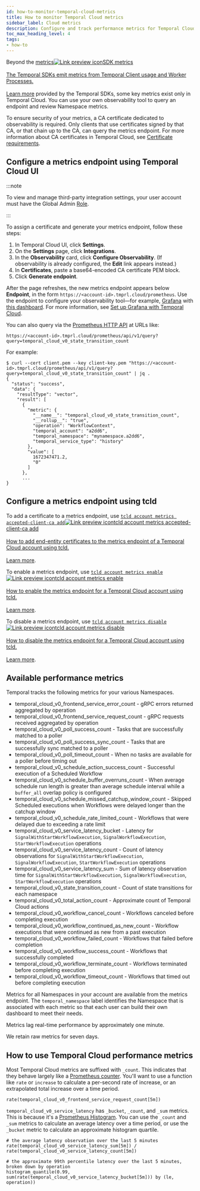 ```yaml
---
id: how-to-monitor-temporal-cloud-metrics
title: How to monitor Temporal Cloud metrics
sidebar_label: Cloud metrics
description: Configure and track performance metrics for Temporal Cloud.
toc_max_heading_level: 4
tags:
- how-to
---
```


<!-- THIS FILE IS GENERATED. DO NOT EDIT THIS FILE DIRECTLY -->

Beyond the <a class="tdlp" href="/references/sdk-metrics#">metrics<span class="tdlpiw"><img src="/img/link-preview-icon.svg" alt="Link preview icon" /></span><span class="tdlpc"><span class="tdlppt">SDK metrics</span><br /><br /><span class="tdlppd">The Temporal SDKs emit metrics from Temporal Client usage and Worker Processes.</span><span class="tdlplm"><br /><br /><a class="tdlplma" href="/references/sdk-metrics#">Learn more</a></span></span></a> provided by the Temporal SDKs, some key metrics exist only in Temporal Cloud.
You can use your own observability tool to query an endpoint and review Namespace metrics.

To ensure security of your metrics, a CA certificate dedicated to observability is required.
Only clients that use certificates signed by that CA, or that chain up to the CA, can query the metrics endpoint.
For more information about CA certificates in Temporal Cloud, see [Certificate requirements](https://docs.temporal.io/cloud/how-to-manage-certificates-in-temporal-cloud#certificate-requirements).

<!--- How to configure a metrics endpoint in Temporal Cloud using Temporal Cloud UI --->

## Configure a metrics endpoint using Temporal Cloud UI

:::note

To view and manage third-party integration settings, your user account must have the Global Admin [Role](https://docs.temporal.io/cloud/#account-level-roles).

:::

To assign a certificate and generate your metrics endpoint, follow these steps:

1. In Temporal Cloud UI, click **Settings**.
1. On the **Settings** page, click **Integrations**.
1. In the **Observability** card, click **Configure Observability**.
   (If observability is already configured, the **Edit** link appears instead.)
1. In **Certificates**, paste a base64-encoded CA certificate PEM block.
1. Click **Generate endpoint**.

After the page refreshes, the new metrics endpoint appears below **Endpoint**, in the form `https://<account-id>.tmprl.cloud/prometheus`.
Use the endpoint to configure your observability tool—for example, [Grafana](https://grafana.com/) with [this dashboard](https://github.com/temporalio/dashboards/blob/master/cloud/temporal_cloud.json).
For more information, see [Set up Grafana with Temporal Cloud](/kb/prometheus-grafana-setup-cloud).

You can also query via the [Prometheus HTTP API](https://prometheus.io/docs/prometheus/latest/querying/api/) at URLs like:

```
https://<account-id>.tmprl.cloud/prometheus/api/v1/query?query=temporal_cloud_v0_state_transition_count
```

For example:

```
$ curl --cert client.pem --key client-key.pem "https://<account-id>.tmprl.cloud/prometheus/api/v1/query?query=temporal_cloud_v0_state_transition_count" | jq .
{
  "status": "success",
  "data": {
    "resultType": "vector",
    "result": [
      {
        "metric": {
          "__name__": "temporal_cloud_v0_state_transition_count",
          "__rollup__": "true",
          "operation": "WorkflowContext",
          "temporal_account": "a2dd6",
          "temporal_namespace": "mynamespace.a2dd6",
          "temporal_service_type": "history"
        },
        "value": [
          1672347471.2,
          "0"
        ]
      },
      ...
}
```

<!--- How to configure a metrics endpoint in Temporal Cloud using tcld --->

## Configure a metrics endpoint using tcld

To add a certificate to a metrics endpoint, use <a class="tdlp" href="/cloud/tcld/account#add"> `tcld account metrics accepted-client-ca add`<span class="tdlpiw"><img src="/img/link-preview-icon.svg" alt="Link preview icon" /></span><span class="tdlpc"><span class="tdlppt">tcld account metrics accepted-client-ca add</span><br /><br /><span class="tdlppd">How to add end-entity certificates to the metrics endpoint of a Temporal Cloud account using tcld.</span><span class="tdlplm"><br /><br /><a class="tdlplma" href="/cloud/tcld/account#add">Learn more</a></span></span></a>.

To enable a metrics endpoint, use <a class="tdlp" href="/cloud/tcld/account#enable"> `tcld account metrics enable`<span class="tdlpiw"><img src="/img/link-preview-icon.svg" alt="Link preview icon" /></span><span class="tdlpc"><span class="tdlppt">tcld account metrics enable</span><br /><br /><span class="tdlppd">How to enable the metrics endpoint for a Temporal Cloud account using tcld.</span><span class="tdlplm"><br /><br /><a class="tdlplma" href="/cloud/tcld/account#enable">Learn more</a></span></span></a>.

To disable a metrics endpoint, use <a class="tdlp" href="/cloud/tcld/account#disable"> `tcld account metrics disable`<span class="tdlpiw"><img src="/img/link-preview-icon.svg" alt="Link preview icon" /></span><span class="tdlpc"><span class="tdlppt">tcld account metrics disable</span><br /><br /><span class="tdlppd">How to disable the metrics endpoint for a Temporal Cloud account using tcld.</span><span class="tdlplm"><br /><br /><a class="tdlplma" href="/cloud/tcld/account#disable">Learn more</a></span></span></a>.

## Available performance metrics

Temporal tracks the following metrics for your various Namespaces.

- temporal_cloud_v0_frontend_service_error_count - gRPC errors returned aggregated by operation
- temporal_cloud_v0_frontend_service_request_count - gRPC requests received aggregated by operation
- temporal_cloud_v0_poll_success_count - Tasks that are successfully matched to a poller
- temporal_cloud_v0_poll_success_sync_count - Tasks that are successfully sync matched to a poller
- temporal_cloud_v0_poll_timeout_count - When no tasks are available for a poller before timing out
- temporal_cloud_v0_schedule_action_success_count - Successful execution of a Scheduled Workflow
- temporal_cloud_v0_schedule_buffer_overruns_count - When average schedule run length is greater than average schedule interval while a `buffer_all` overlap policy is configured
- temporal_cloud_v0_schedule_missed_catchup_window_count - Skipped Scheduled executions when Workflows were delayed longer than the catchup window
- temporal_cloud_v0_schedule_rate_limited_count - Workflows that were delayed due to exceeding a rate limit
- temporal_cloud_v0_service_latency_bucket - Latency for `SignalWithStartWorkflowExecution`, `SignalWorkflowExecution`, `StartWorkflowExecution` operations
- temporal_cloud_v0_service_latency_count - Count of latency observations for `SignalWithStartWorkflowExecution`, `SignalWorkflowExecution`, `StartWorkflowExecution` operations
- temporal_cloud_v0_service_latency_sum - Sum of latency observation time for `SignalWithStartWorkflowExecution`, `SignalWorkflowExecution`, `StartWorkflowExecution` operations
- temporal_cloud_v0_state_transition_count - Count of state transitions for each namespace
- temporal_cloud_v0_total_action_count - Approximate count of Temporal Cloud actions
- temporal_cloud_v0_workflow_cancel_count - Workflows canceled before completing execution
- temporal_cloud_v0_workflow_continued_as_new_count - Workflow executions that were continued as new from a past execution
- temporal_cloud_v0_workflow_failed_count - Workflows that failed before completion
- temporal_cloud_v0_workflow_success_count - Workflows that successfully completed
- temporal_cloud_v0_workflow_terminate_count - Workflows terminated before completing execution
- temporal_cloud_v0_workflow_timeout_count - Workflows that timed out before completing execution

Metrics for all Namespaces in your account are available from the metrics endpoint.
The `temporal_namespace` label identifies the Namespace that is associated with each metric so that each user can build their own dashboard to meet their needs.

Metrics lag real-time performance by approximately one minute.

We retain raw metrics for seven days.

## How to use Temporal Cloud performance metrics

Most Temporal Cloud metrics are suffixed with `_count`. This indicates that they behave largely like a [Prometheus counter](https://prometheus.io/docs/concepts/metric_types/#counter). You'll want to use a function like `rate` or `increase` to calculate a per-second rate of increase, or an extrapolated total increase over a time period.

```
rate(temporal_cloud_v0_frontend_service_request_count[5m])
```

`temporal_cloud_v0_service_latency` has `_bucket`, `_count`, and `_sum` metrics. This is because it's a [Prometheus Histogram](https://prometheus.io/docs/concepts/metric_types/#histogram). You can use the `_count` and `_sum` metrics to calculate an average latency over a time period, or use the `_bucket` metric to calculate an approximate histogram quartile.

```
# the average latency observation over the last 5 minutes
rate(temporal_cloud_v0_service_latency_sum[5m]) / rate(temporal_cloud_v0_service_latency_count[5m])

# the approximate 99th percentile latency over the last 5 minutes, broken down by operation
histogram_quantile(0.99, sum(rate(temporal_cloud_v0_service_latency_bucket[5m])) by (le, operation))
```
